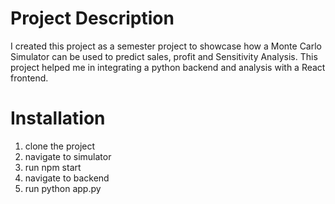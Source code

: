 # Project Description
I created this project as a semester project to showcase how a Monte Carlo Simulator can be used to predict sales, profit and Sensitivity Analysis. This project helped me in integrating a python backend and analysis with a React frontend. 

# Installation
1. clone the project
2. navigate to simulator
3. run npm start
4. navigate to backend
5. run python app.py

